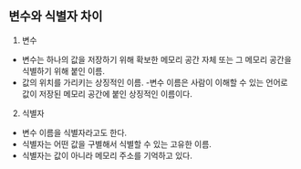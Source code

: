 ## 변수와 식별자 차이

1. 변수

- 변수는 하나의 값을 저장하기 위해 확보한 메모리 공간 자체 또는 그 메모리 공간을 식별하기 위해 붙인 이름.
- 값의 위치를 가리키는 상징적인 이름. -변수 이름은 사람이 이해할 수 있는 언어로 값이 저장된 메모리 공간에 붙인 상징적인 이름이다.

2. 식별자

- 변수 이름을 식별자라고도 한다.
- 식별자는 어떤 값을 구별해서 식별할 수 있는 고유한 이름.
- 식별자는 값이 아니라 메모리 주소를 기억하고 있다.
